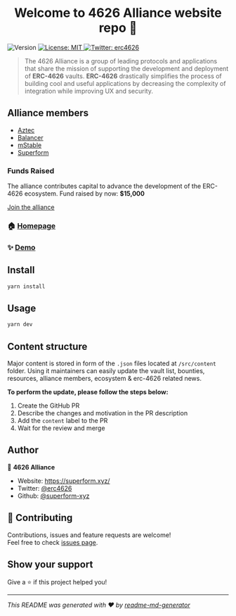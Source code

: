 <h1 align="center">Welcome to 4626 Alliance website repo 👋</h1>
<p>
  <img alt="Version" src="https://img.shields.io/badge/version-1.17.0-blue.svg?cacheSeconds=2592000" />
  <a href="#" target="_blank">
    <img alt="License: MIT" src="https://img.shields.io/badge/License-MIT-yellow.svg" />
  </a>
  <a href="https://twitter.com/erc4626" target="_blank">
    <img alt="Twitter: erc4626" src="https://img.shields.io/twitter/follow/erc4626.svg?style=social" />
  </a>
</p>

> The 4626 Alliance is a group of leading protocols and applications that share the mission of supporting the development and deployment of **ERC-4626** vaults. **ERC-4626**
> drastically simplifies the
> process of building cool and useful applications by decreasing the complexity of integration while improving UX and security.

## Alliance members

 * [Aztec](https://aztec.network/)
 * [Balancer](https://balancer.finance/)
 * [mStable](https://mstable.org/)
 * [Superform](https://superform.xyz/)

### Funds Raised
  The alliance contributes capital to advance the development of the ERC-4626 ecosystem.
  Fund raised by now: **$15,000**

 [Join the alliance](https://forms.gle/DsCsttsxBUYQTB9r6)

### 🏠 [Homepage](https://erc4626.com)

### ✨ [Demo](https://dev.eip4626.com)

## Install

```sh
yarn install
```

## Usage

```sh
yarn dev
```

## Content structure

Major content is stored in form of the `.json` files located at `/src/content` folder. Using it maintainers can easily update the vault list, bounties, resources, alliance
members, ecosystem & erc-4626 related news.

**To perform the update, please follow the steps below:**
1. Create the GitHub PR
2. Describe the changes and motivation in the PR description
3. Add the `content` label to the PR
4. Wait for the review and merge

## Author

👤 **4626 Alliance**

* Website: https://superform.xyz/
* Twitter: [@erc4626](https://twitter.com/erc4626)
* Github: [@superform-xyz](https://github.com/superform-xyz)

## 🤝 Contributing

Contributions, issues and feature requests are welcome!<br />Feel free to check [issues page](https://github.com/superform-xyz/sup-web-4626/issues).

## Show your support

Give a ⭐️ if this project helped you!

***
_This README was generated with ❤️ by [readme-md-generator](https://github.com/kefranabg/readme-md-generator)_